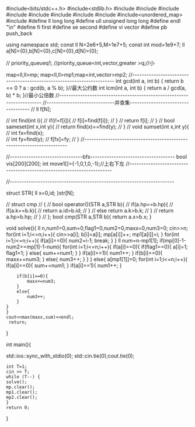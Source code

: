 #include<bits/stdc++.h>
#include<stdlib.h>
#include<string>
#include<algorithm>
#include<map>
#include<stack>
#include<queue>
#include<deque>
#include<numeric>
#include<vector>
#include<unordered_map>
#include<climits> 
#define ll long long
#define ull unsigned long long
#define endl "\n" 
#define fi first
#define se second
#define vi vector
#define pb push_back

using namespace std;
const ll N=2e6+5,M=1e7+5;
const int mod=1e9+7;
ll a[N]={0},b[N]={0},c[N]={0},d[N]={0};


// priority_queue<ll>q1;
//priority_queue<int,vector<int>,greater<int> >q;//小

map<ll,ll>mp; map<ll,ll>mp1;map<int,vector<int>>mp2;
//----------------------------------------------------------------------
int gcd(int a, int b) {
    return b == 0 ? a : gcd(b, a % b);
    }//最大公约数
int lcm(int a, int b) {
    return a / gcd(a, b) * b;
    }//最小公倍数
//----------------------------------------------------------------------
//-----------------------------并查集-----------------------------------
// ll f[N];

// int find(int i){
//    if(i!=f[i]){
//    	f[i]=find(f[i]);
//    }
//    return f[i];
// }
// bool sameset(int x,int y){
//     return find(x)==find(y);
// }
// void sumset(int x,int y){
//  int fx=find(x);     
//  int fy=find(y);
//   f[fx]=fy;
// }
//----------------------------------------------------------------------

//-------------------------------bfs------------------------------------
bool vis[200][200];
int move1[]={-1,0,1,0,-1};//上右下左
//----------------------------------------------------------------------

//----------------------------------------------------------------------

struct STR{
    ll x=0,id;
}str[N];

// struct cmp
// {
//     bool operator()(STR a,STR b){
//         if(a.hp==b.hp){
//             if(a.k==b.k){
//                 return a.id>b.id;
//             }
//             else return a.k>b.k;
//         }
//         return a.hp>b.hp;
//     }
// };
bool cmp(STR a,STR b){
    return a.x>b.x;
}



void solve(){
    ll n,num1=0,sum=0,flag1=0,num2=0,maxx=0,num3=0;
    cin>>n;
    for(int i=1;i<=n;i++){
        cin>>a[i];
        b[i]=a[i];
        mp[a[i]]++;
        mp1[a[i]]=i;
    }
    for(int i=1;i<=n;i++){
        if(a[i]==0){
            num2=i-1;
            break;
        }
    }
    ll num=n-mp1[1];
    if(mp[0]-1-num2>=mp[1]-1-num){
        for(int i=1;i<=n;i++){
            if(a[i]==0){
                if(flag1==0){
                 a[i]=1;
                 flag1=1;
                }
                else{
                sum+=num1;
                }
             }
            if(a[i]==1){
                num1++;
            }
            if(b[i]==0){
                maxx+=num3;
            }
            else{
                num3++;
            }
        }
    }
    else{
        a[mp1[1]]=0;
        for(int i=1;i<=n;i++){
            if(a[i]==0){
                sum+=num1;
             }
            if(a[i]==1){
                num1++;
            }
        
        if(b[i]==0){
            maxx+=num3;
        }
        else{
            num3++;
        }
    }
    }
    cout<<max(maxx,sum)<<endl;
     return;
}



int main(){ 
	
  std::ios::sync_with_stdio(0);
  std::cin.tie(0);cout.tie(0);

	
    int T=1;
    cin >> T;
    while (T--) {
	solve();
    mp.clear();
    mp1.clear();
    mp2.clear();
    }
    return 0;
}
